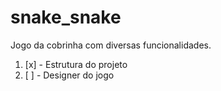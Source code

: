 # snake_snake
Jogo da cobrinha com diversas funcionalidades.


1. [x] - Estrutura do projeto
1. [ ] - Designer do jogo
